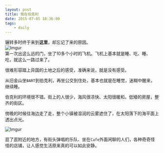 ```yaml
---
layout: post
title: 我在伯克利
date: 2015-07-05 18:36:00
tags: 
	- daily
---
```

辗转多时终于来到**这里**，却忘记了来的原因。  
![Imgur](http://i.imgur.com/t3PIFBL.jpg)		
第一次出这么远的门，坐了10多个小时的飞机。飞机上基本就是睡、吃、睡、吃，就这么一路过来了。

很难形容踏上异国的土地之后的感受，准确来说，就是没有感受。

从旧金山坐`BART`到伯克利，再坐公交到住处，基本也就是在睡觉，迷糊中醒来，继续睡。

<!-- more -->

伯克利的环境很不错。街上的人很少，海风很凉快、太阳很暖和。低矮的房屋，整齐的街区。

傍晚的时候往海边走了走，整个小镇被湿润的云雾遮住了，在太阳落下的海平面上透出点光。

![Imgur](http://i.imgur.com/a58G8aj.jpg?1)  

逛了逛附近的地方，有街头弹唱的乐队、坐在`Cafe`外面闲聊的人们，各种奇奇怪怪的店铺，让人感觉生活原来真的可以如此安静。  




